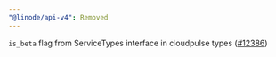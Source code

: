```yaml
---
"@linode/api-v4": Removed
---
```


`is_beta` flag from ServiceTypes interface in cloudpulse types ([#12386](https://github.com/linode/manager/pull/12386))
